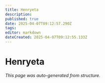 ```yaml
---
title: Henryeta
description: 
published: true
date: 2025-04-07T09:12:57.290Z
tags: 
editor: markdown
dateCreated: 2025-04-07T09:12:55.133Z
---
```


# Henryeta

*This page was auto-generated from structure.*
